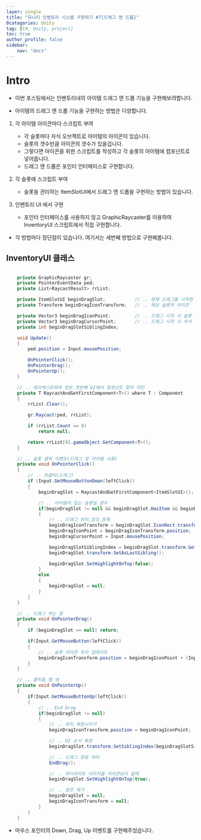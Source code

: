 ```yaml
---
layer: single
title: "유니티 인벤토리 시스템 구현하기 #7[드래그 앤 드롭]"
0categories: Unity
tag: [C#, Unity, project]
toc: true
author_profile: false
sidebar: 
    nav: "docs"
---
```



# Intro

- 이번 포스팅에서는 인벤토리내의 아이템 드래그 앤 드롭 기능을 구현해보려합니다.  

- 아이템의 드래그 앤 드롭 기능을 구현하는 방법은 다양합니다.  

1. 각 아이템 아이콘마다 스크립트 부여
    - 각 슬롯마다 자식 오브젝트로 아이템의 아이콘이 있습니다.
    - 슬롯의 갯수만큼 아이콘의 갯수가 있을겁니다.
    - 그렇다면 아이콘을 위한 스크립트를 작성하고 각 슬롯의 아이템에 컴포넌트로 넣어줍니다.
    - 드래그 앤 드롭은 포인터 인터페이스로 구현합니다.

1. 각 슬롯에 스크립트 부여
    - 슬롯을 관리하는 ItemSlotUI에서 드래그 앤 드롭을 구현하는 방법이 있습니다.
    
1. 인벤토리 UI 에서 구현
    - 포인터 인터페이스를 사용하지 않고 GraphicRaycaster를 이용하여 InventoryUI 스크립트에서 직접 구현합니다.
    

- 각 방법마다 장단점이 있습니다. 여기서는 세번째 방법으로 구현해봅니다.


## InventoryUI 클래스

```c#

    private GraphicRaycaster gr;
    private PointerEventData ped;
    private List<RaycastResult> rrList;

    private ItemSlotUI beginDragSlot;           // .. 현재 드래그를 시작한 슬롯
    private Transform beginDragIconTransform;   // .. 해당 슬롯의 아이콘

    private Vector3 beginDragIconPoint;         // .. 드래그 시작 시 슬롯 위치
    private Vector3 beginDragCursorPoint;       // .. 드래그 시작 시 커서 위치
    private int beginDragSlotSiblingIndex;

    void Update()
    {
        ped.position = Input.mousePosition;

        OnPointerClick();
        OnPointerDrag();
        OnPointerUp();
    }

    // .. 레이케스트하여 얻은 첫번째 UI에서 컴포넌트 찾아 리턴
    private T RaycastAndGetFirstComponent<T>() where T : Component
    {
        rrList.Clear();

        gr.Raycast(ped, rrList);

        if (rrList.Count == 0)
            return null;

        return rrList[0].gameObject.GetComponent<T>();
    }

    // .. 슬롯 클릭 이벤트(드래그 및 아이템 사용)
    private void OnPointerClick()
    {
        // .. 좌클릭(드래그) 
        if (Input.GetMouseButtonDown(leftClick))
        {
            beginDragSlot = RaycastAndGetFirstComponent<ItemSlotUI>();      

            // .. 아이템이 있는 슬롯일 경우
            if(beginDragSlot != null && beginDragSlot.HasItem && beginDragSlot.IsAccessible)
            {
                // .. 드래그 위치,참조 등록
                beginDragIconTransform = beginDragSlot.IconRect.transform;
                beginDragIconPoint = beginDragIconTransform.position;
                beginDragCursorPoint = Input.mousePosition;

                beginDragSlotSiblingIndex = beginDragSlot.transform.GetSiblingIndex();
                beginDragSlot.transform.SetAsLastSibling();

                beginDragSlot.SetHighlightOnTop(false);
            }
            else
            {
                beginDragSlot = null;
            }
        }
    }

    // .. 드래그 하는 중
    private void OnPointerDrag()
    {
        if (beginDragSlot == null) return;

        if(Input.GetMouseButton(leftClick))
        {
            // .. 슬롯 아이콘 위치 업데이트
            beginDragIconTransform.position = beginDragIconPoint + (Input.mousePosition - beginDragCursorPoint);
        }
    }

    // .. 클릭을 뗄 때
    private void OnPointerUp()
    {
        if(Input.GetMouseButtonUp(leftClick))
        {
            // .. End Drag
            if(beginDragSlot != null)
            {
                // .. 위치 복원시키기
                beginDragIconTransform.position = beginDragIconPoint;

                // .. UI 순서 복원
                beginDragSlot.transform.SetSiblingIndex(beginDragSlotSiblingIndex);

                // .. 드래그 완료 처리
                EndDrag();

                // .. 하이라이트 이미지를 아이콘보다 앞에
                beginDragSlot.SetHighlightOnTop(true);

                // .. 참조 제거
                beginDragSlot = null;
                beginDragIconTransform = null;
            }
        }
    }
```

- 마우스 포인터의 Down, Drag, Up 이벤트를 구현해주었습니다.  
